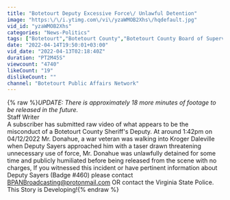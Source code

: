 ```yaml
---
title: "Botetourt Deputy Excessive Force\/ Unlawful Detention"
image: "https:\/\/i.ytimg.com\/vi\/yzaWMOB2Xhs\/hqdefault.jpg"
vid_id: "yzaWMOB2Xhs"
categories: "News-Politics"
tags: ["Botetourt","Botetourt County","Botetourt County Board of Supervisors"]
date: "2022-04-14T19:50:01+03:00"
vid_date: "2022-04-13T02:18:40Z"
duration: "PT2M45S"
viewcount: "4740"
likeCount: "19"
dislikeCount: ""
channel: "Botetourt Public Affairs Network"
---
```

{% raw %}*UPDATE: There is approximately 18 more minutes of footage to be released in the future.*<br />Staff Writer<br />A subscriber has submitted raw video of what appears to be the misconduct of a Botetourt County Sheriff's Deputy. At around 1:42pm on 04/12/2022 Mr. Donahue, a war veteran was walking into Kroger Daleville when Deputy Sayers approached him with a taser drawn threatening unnecessary use of force, Mr. Donahue was unlawfully detained for some time and publicly humiliated before being released from the scene with no charges, If you witnessed this incident or have pertinent information about Deputy Sayers (Badge #460) please contact BPANBroadcasting@protonmail.com OR contact the Virginia State Police. This Story is Developing!{% endraw %}
